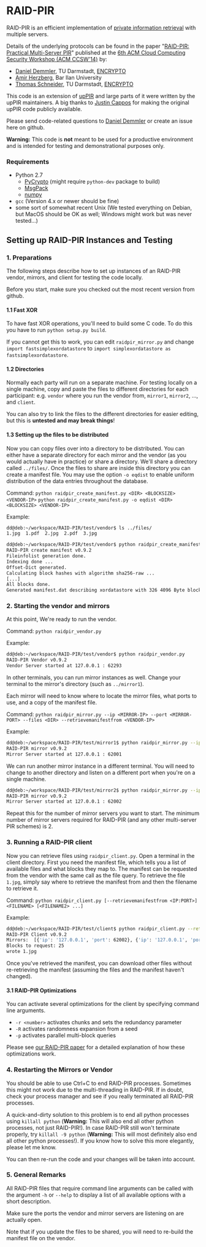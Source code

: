 # RAID-PIR


RAID-PIR is an efficient implementation of [private information retrieval](https://en.wikipedia.org/wiki/Private_information_retrieval) with multiple servers.

Details of the underlying protocols can be found in the paper "[RAID-PIR: Practical Multi-Server PIR](http://encrypto.de/papers/DHS14.pdf)" published at the [6th ACM Cloud Computing Security Workshop (ACM CCSW'14)](http://digitalpiglet.org/nsac/ccsw14/) by:
* [Daniel Demmler](http://www.ec-spride.tu-darmstadt.de/en/research-groups/engineering-cryptographic-protocols-group/staff/daniel-demmler/), TU Darmstadt, [ENCRYPTO](http://encrypto.de)
* [Amir Herzberg](https://sites.google.com/site/amirherzberg/), Bar Ilan University
* [Thomas Schneider](http://www.thomaschneider.de/), TU Darmstadt, [ENCRYPTO](http://encrypto.de)

This code is an extension of [upPIR](https://uppir.poly.edu) and large parts of it were written by the upPIR maintainers. A big thanks to [Justin Cappos](https://isis.poly.edu/~jcappos/) for making the original upPIR code publicly available.

Please send code-related questions to [Daniel Demmler](mailto:daniel.demmler@ec-spride.de) or create an issue here on github.

**Warning:** This code is **not** meant to be used for a productive environment and is intended for testing and demonstrational purposes only.

### Requirements
* Python 2.7
  * [PyCrypto](https://www.dlitz.net/software/pycrypto/) (might require `python-dev` package to build)
  * [MsgPack](http://msgpack.org/)
  * [numpy](http://www.numpy.org/)
* `gcc` (Version 4.x or newer should be fine)
* some sort of somewhat recent Unix (We tested everything on Debian, but MacOS should be OK as well; Windows might work but was never tested...)

## Setting up RAID-PIR Instances and Testing

### 1. Preparations

The following steps describe how to set up instances of an RAID-PIR vendor, mirrors, and client for testing the code locally.

Before you start, make sure you checked out the most recent version from github.

#### 1.1 Fast XOR
To have fast XOR operations, you'll need to build some C code. To do this you have to run `python setup.py build`.

If you cannot get this to work, you can edit `raidpir_mirror.py` and change `import fastsimplexordatastore` to `import simplexordatastore as fastsimplexordatastore`.

#### 1.2 Directories
Normally each party will run on a separate machine. For testing locally on a single machine, copy and paste the files to different directories for each participant:
e.g. `vendor` where you run the vendor from, `mirror1`, `mirror2`, ..., and `client`.

You can also try to link the files to the different directories for easier editing, but this is **untested and may break things**!

#### 1.3 Setting up the files to be distributed

Now you can copy files over into a directory to be distributed. You can either have a separate directory for each mirror and the vendor (as you would actually have in practice) or share a directory. We'll share a directory called `../files/`. Once the files to share are inside this directory you can create a manifest file. You may use the option `-o eqdist` to enable uniform distribution of the data entries throughout the database.

Command:
`python raidpir_create_manifest.py <DIR> <BLOCKSIZE> <VENDOR-IP>`
`python raidpir_create_manifest.py -o eqdist <DIR> <BLOCKSIZE> <VENDOR-IP>`

Example:

```bash
dd@deb:~/workspace/RAID-PIR/test/vendor$ ls ../files/
1.jpg  1.pdf  2.jpg  2.pdf  3.jpg

dd@deb:~/workspace/RAID-PIR/test/vendor$ python raidpir_create_manifest.py ../files/ 4096 127.0.0.1
RAID-PIR create manifest v0.9.2
Fileinfolist generation done.
Indexing done ...
Offset-Dict generated.
Calculating block hashes with algorithm sha256-raw ...
[...]
All blocks done.
Generated manifest.dat describing xordatastore with 326 4096 Byte blocks.
```

### 2. Starting the vendor and mirrors

At this point, We're ready to run the vendor.

Command: `python raidpir_vendor.py`

Example:

```bash
dd@deb:~/workspace/RAID-PIR/test/vendor$ python raidpir_vendor.py
RAID-PIR Vendor v0.9.2
Vendor Server started at 127.0.0.1 : 62293
```

In other terminals, you can run mirror instances as well.
Change your terminal to the mirror's directory (such as `../mirror1`).

Each mirror will need to know where to locate the mirror files, what ports to use, and a copy of the manifest file.

Command: `python raidpir_mirror.py --ip <MIRROR-IP> --port <MIRROR-PORT> --files <DIR> --retrievemanifestfrom <VENDOR-IP>`

Example:

```bash
dd@deb:~/workspace/RAID-PIR/test/mirror1$ python raidpir_mirror.py --ip 127.0.0.1 --port 62001 --files ../files/ --retrievemanifestfrom 127.0.0.1 --precompute
RAID-PIR mirror v0.9.2
Mirror Server started at 127.0.0.1 : 62001
```

We can run another mirror instance in a different terminal. You will need to change to another directory and listen on a different port when you're on a single machine.

```bash
dd@deb:~/workspace/RAID-PIR/test/mirror2$ python raidpir_mirror.py --ip 127.0.0.1 --port 62002 --files ../files/ --retrievemanifestfrom 127.0.0.1 --precompute
RAID-PIR mirror v0.9.2
Mirror Server started at 127.0.0.1 : 62002
```

Repeat this for the number of mirror servers you want to start. The minimum number of mirror servers required for RAID-PIR (and any other multi-server PIR schemes) is 2.

### 3. Running a RAID-PIR client

Now you can retrieve files using `raidpir_client.py`. Open a terminal in the client directory. First you need the manifest file, which tells you a list of available files and what blocks they map to. The manifest can be requested from the vendor with the same call as the file query.
To retrieve the file `1.jpg`, simply say where to retrieve the manifest from and then the filename to retrieve it.

Command: `python raidpir_client.py [--retrievemanifestfrom <IP:PORT>] <FILENAME> [<FILENAME2> ...]`

Example:
```bash
dd@deb:~/workspace/RAID-PIR/test/client$ python raidpir_client.py --retrievemanifestfrom 127.0.0.1:62293 1.jpg
RAID-PIR Client v0.9.2
Mirrors:  [{'ip': '127.0.0.1', 'port': 62002}, {'ip': '127.0.0.1', 'port': 62003}, {'ip': '127.0.0.1', 'port': 62001}]
Blocks to request: 25
wrote 1.jpg
```

Once you've retrieved the manifest, you can download other files without re-retrieving the manifest (assuming the files and the manifest haven't changed).

#### 3.1 RAID-PIR Optimizations

You can activate several optimizations for the client by specifying command line arguments.
* `-r <number>` activates chunks and sets the redundancy parameter
* `-R` activates randomness expansion from a seed
* `-p` activates parallel multi-block queries

Please see [our RAID-PIR paper](http://encrypto.de/papers/DHS14.pdf) for a detailed explanation of how these optimizations work.

### 4. Restarting the Mirrors or Vendor

You should be able to use Ctrl+C to end RAID-PIR processes. Sometimes this might not work due to the multi-threading in RAID-PIR. If in doubt, check your process manager and see if you really terminated all RAID-PIR processes.

A quick-and-dirty solution to this problem is to end all python processes using `killall python` (**Warning:** This will also end all other python processes, not just RAID-PIR!).
In case RAID-PIR still won't terminate properly, try `killall -9 python` (**Warning:** This will most definitely also end all other python processes!). If you know how to solve this more elegantly, please let me know.

You can then re-run the code and your changes will be taken into account.

### 5. General Remarks

All RAID-PIR files that require command line arguments can be called with the argument `-h` or `--help` to display a list of all available options with a short description.

Make sure the ports the vendor and mirror servers are listening on are actually open.

Note that if you update the files to be shared, you will need to re-build the manifest file on the vendor.
